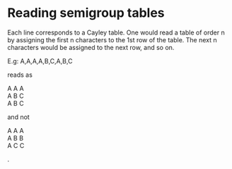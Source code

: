 # Reading semigroup tables
Each line corresponds to a Cayley table. One would read a table of order n by assigning the first n characters to the 1st row of the table. The next n characters would be assigned to the next row, and so on.

E.g: A,A,A,A,B,C,A,B,C

reads as

A A A         
A B C         
A B C 

and not 

A A A  
A B B    
A C C     

.
